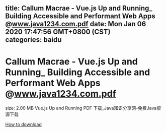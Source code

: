 
title: Callum Macrae - Vue.js Up and Running_ Building Accessible and Performant Web Apps @www.java1234.com.pdf
date: Mon Jan 06 2020 17:47:56 GMT+0800 (CST)    
categories: baidu
---

# Callum Macrae - Vue.js Up and Running_ Building Accessible and Performant Web Apps @www.java1234.com.pdf
size: 2.00 MB
 Vue.js Up and Running PDF 下载_Java知识分享网-免费Java资源下载
 

[How to download](https://bpcam.bemobtrk.com/go/2ceec3aa-1ca2-46d6-b9ff-aaa5c184517c?jno=433)